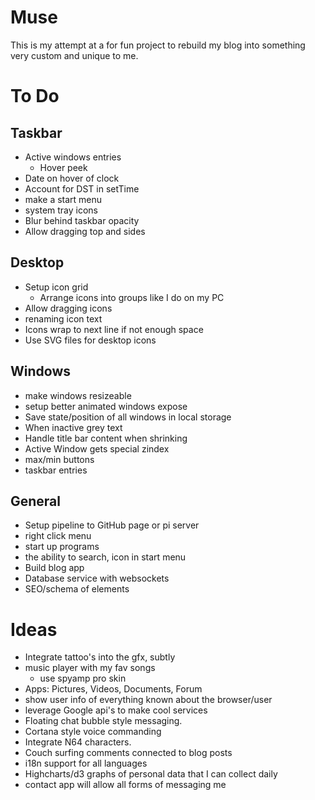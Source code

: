 # Muse

This is my attempt at a for fun project to rebuild my blog into something very custom and unique to me.

# To Do

## Taskbar
- Active windows entries
  - Hover peek
- Date on hover of clock
- Account for DST in setTime
- make a start menu
- system tray icons
- Blur behind taskbar opacity
- Allow dragging top and sides

## Desktop
- Setup icon grid
  - Arrange icons into groups like I do on my PC
- Allow dragging icons
- renaming icon text
- Icons wrap to next line if not enough space
- Use SVG files for desktop icons

## Windows
- make windows resizeable
- setup better animated windows expose
- Save state/position of all windows in local storage
- When inactive grey text
- Handle title bar content when shrinking
- Active Window gets special zindex
- max/min buttons
- taskbar entries

## General
- Setup pipeline to GitHub page or pi server
- right click menu
- start up programs
- the ability to search, icon in start menu
- Build blog app
- Database service with websockets
- SEO/schema of elements

# Ideas
- Integrate tattoo's into the gfx, subtly
- music player with my fav songs
  - use spyamp pro skin
- Apps: Pictures, Videos, Documents, Forum
- show user info of everything known about the browser/user
- leverage Google api's to make cool services
- Floating chat bubble style messaging.
- Cortana style voice commanding
- Integrate N64 characters.
- Couch surfing comments connected to blog posts
- i18n support for all languages
- Highcharts/d3 graphs of personal data that I can collect daily
- contact app will allow all forms of messaging me
